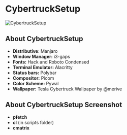 # CybertruckSetup

![CybertruckSetup](https://github.com/merive-inc/dotfiles/blob/main/CybertruckSetup/setup.png)

## About CybertruckSetup

* **Distributive**: Manjaro
* **Window Manager:** i3-gaps
* **Fonts:** Hack and Roboto Condensed
* **Terminal Emulator:** Alacritty
* **Status bars:** Polybar
* **Compositor:** Picom
* **Color Scheme:** Pywal
* **Wallpaper:** Tesla Cybertruck Wallpaper by @merive

## About CybertruckSetup Screenshot

* **pfetch**
* **cl** (in scripts folder)
* **cmatrix**
